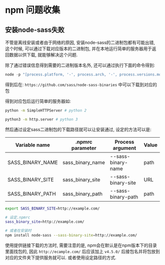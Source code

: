 # npm 问题收集

## 安装node-sass失败

不管是离线安装或者由于网络的原因, 安装node-sass的二进制包都有可能出错, 这个时候, 可以通过下载对应版本的二进制包, 并在本地运行简单的服务器用于返回数据以供下载, 就能够解决这个问题.

除了通过错误信息得到需要的二进制版本名外, 还可以通过执行下面的命令得到:

```js
node -p "[process.platform, '-', process.arch, '-', process.versions.modules].join('')"
```

得到后在: `https://github.com/sass/node-sass-binaries` 中可以下载到对应的包

得到对应包后运行简单的服务器如:

```sh
python -m SimpleHTTPServer # python 2

python3 -m http.server # python 3
```

然后通过设定sass二进制包的下载路径就可以让安装通过, 设定的方法可以是:

Variable name    | .npmrc parameter | Process argument   | Value
-----------------|------------------|--------------------|------
SASS_BINARY_NAME | sass_binary_name | --sass-binary-name | path
SASS_BINARY_SITE | sass_binary_site | --sass-binary-site | URL
SASS_BINARY_PATH | sass_binary_path | --sass-binary-path | path

```sh
export SASS_BINARY_SITE=http://example.com/

# 设定.npmrc
sass_binary_site=http://example.com/

# 或者在安装时
npm install node-sass --sass-binary-site=http://example.com/
```

使用提供链接下载的方法时, 需要注意的是, npm会在默认是在npm版本下的目录里面找包的, 因此 `http://ecample.com/` 后应该加上 `v4.5.0/` 后接包名并将包放到对应的文件夹下提供服务就可以. 或者使用设定路径的方式.
